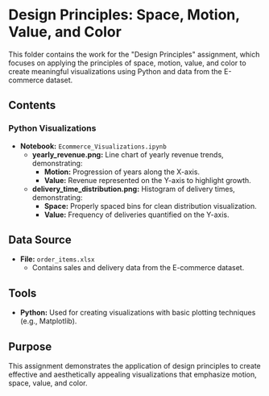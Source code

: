 # Design Principles: Space, Motion, Value, and Color

This folder contains the work for the "Design Principles" assignment, which focuses on applying the principles of space, motion, value, and color to create meaningful visualizations using Python and data from the E-commerce dataset.

## Contents

### Python Visualizations
- **Notebook:** `Ecommerce_Visualizations.ipynb`
  - **yearly_revenue.png:** Line chart of yearly revenue trends, demonstrating:
    - **Motion:** Progression of years along the X-axis.
    - **Value:** Revenue represented on the Y-axis to highlight growth.
  - **delivery_time_distribution.png:** Histogram of delivery times, demonstrating:
    - **Space:** Properly spaced bins for clean distribution visualization.
    - **Value:** Frequency of deliveries quantified on the Y-axis.

## Data Source
- **File:** `order_items.xlsx`
  - Contains sales and delivery data from the E-commerce dataset.

## Tools
- **Python:** Used for creating visualizations with basic plotting techniques (e.g., Matplotlib).

## Purpose
This assignment demonstrates the application of design principles to create effective and aesthetically appealing visualizations that emphasize motion, space, value, and color.
